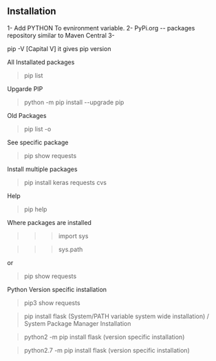 ## Installation

1-  Add PYTHON To evnironment variable.
2-  PyPi.org -- packages repository similar to Maven Central
3-  

pip -V [Capital V] it gives pip version

All Installated packages
> pip list

Upgarde PIP
> python -m pip install --upgrade pip

Old Packages
> pip list -o

See specific package
> pip show requests

Install multiple packages
> pip install keras requests cvs

Help 
> pip help

Where packages are installed

> >> import sys

> >> sys.path

or
> pip show requests


Python Version specific installation

> pip3 show requests

> pip install flask (System/PATH variable system wide installation) / System Package Manager Installation

> python2 -m pip install flask (version specific installation)

> python2.7 -m pip install flask (version specific installation)
